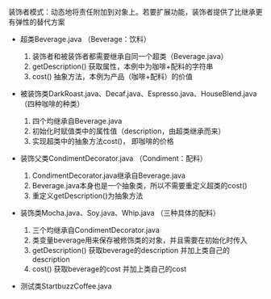 装饰者模式：动态地将责任附加到对象上。若要扩展功能，装饰者提供了比继承更有弹性的替代方案

* 超类Beverage.java （Beverage：饮料）
    1. 装饰者和被装饰者都需要继承自同一个超类（Beverage.java）
    2. getDescription() 获取属性，本例中为咖啡+配料的字符串
    3. cost() 抽象方法，本例为产品（咖啡+配料）的价值

* 被装饰类DarkRoast.java、Decaf.java、Espresso.java、HouseBlend.java （四种咖啡的种类）
    1. 四个均继承自Beverage.java
    2. 初始化时赋值类中的属性值（description，由超类继承而来）
    3. 实现超类中的抽象方法cost()， 即咖啡的价格

* 装饰父类CondimentDecorator.java （Condiment：配料）
    1. CondimentDecorator.java继承自Beverage.java
    2. Beverage.java本身也是一个抽象类，所以不需要重定义超类的cost()
    3. 重定义getDescription()为抽象方法

* 装饰类Mocha.java、Soy.java、Whip.java （三种具体的配料）
    1. 三个均继承自CondimentDecorator.java
    2. 类变量beverage用来保存被修饰类的对象，并且需要在初始化时传入
    3. getDescription() 获取beverage的description 并加上类自己的description
    4. cost() 获取beverage的cost 并加上类自己的cost

* 测试类StartbuzzCoffee.java